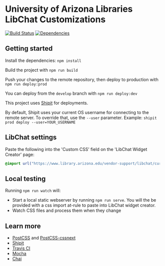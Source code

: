 # University of Arizona Libraries LibChat Customizations

[![Build Status](https://travis-ci.org/ualibraries/ual-libchat.svg?branch=master)](https://travis-ci.org/ualibraries/ual-libchat)
[![Dependencies](https://david-dm.org/ualibraries/ual-libchat.svg)](https://david-dm.org/ualibraries/ual-libchat)


## Getting started

Install the dependencies: `npm install`

Build the project with `npm run build`

Push your changes to the remote repository, then deploy to production with `npm run deploy:prod`

You can deploy from the `develop` branch with `npm run deploy:dev`

This project uses [Shipit](https://github.com/shipitjs/shipit) for deployments.

By default, Shipit uses your current OS username for connecting to the remote server. To override that, use the `--user` parameter. Example: `shipit prod deploy --user=YOUR_USERNAME`

## LibChat settings

Paste the following into the 'Custom CSS' field on the 'LibChat Widget Creator' page:

```css
@import url("https://www.library.arizona.edu/vendor-support/libchat/current/css/ual-libchat.css");
```

## Local testing

Running `npm run watch` will:

* Start a local static webserver by running `npm run serve`.
You will the be provided with a css import at-rule to paste into LibChat widget creator.
* Watch CSS files and process them when they change

## Learn more

* [PostCSS](http://postcss.org/) and [PostCSS-cssnext](http://cssnext.io/)
* [Shipit](https://github.com/shipitjs/shipit)
* [Travis CI](https://travis-ci.org/)
* [Mocha](http://mochajs.org/)
* [Chai](http://chaijs.com/)
